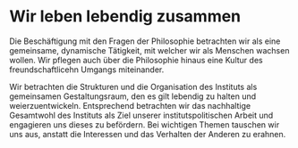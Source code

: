 <!---
   NAME - The NAME of this project is:
ethos

  FILE - The FILENAME of the current file is:
/v3a5.md

  CREATION - This project was CREATED on:
2017-01-28-16:15:00 UTC

  MODIFICATION - This project was last MODIFIED on:
2017-01-28-16:15:00 UTC

  VERSION - The current VERSION of this project is:
<git-commit-hash>-2017-01-28-16:15:00 UTC

  CREATOR(S) - This project was CREATED by:
Michael Czechowski, Martin Maga

  CONTACT - You can CONTACT the creator(s) or developer(s) of this project at:
E-Mail: mail@martinmaga.de

  COPYRIGHT - The COPYRIGHT holder of this project is:
COPYRIGHT (c) 2016 Martin Maga

  LICENSE - This project is LICENSED under the following license:
Martin Maga 2016 CC BY-SA 4.0 https://creativecommons.org

  SUBFILE – This is a SUBFILE! For more INFORMATION on this project go to:
/README.md
--->
# Wir leben lebendig zusammen

Die Beschäftigung mit den Fragen der Philosophie betrachten wir als eine gemeinsame, dynamische Tätigkeit, mit welcher wir als Menschen wachsen wollen. Wir pflegen auch über die Philosophie hinaus eine Kultur des freundschaftlicehn Umgangs miteinander.

Wir betrachten die Strukturen und die Organisation des Instituts als gemeinsamen Gestaltungsraum, den es gilt lebendig zu halten und weierzuentwickeln. Entsprechend betrachten wir das nachhaltige Gesamtwohl des Instituts als Ziel unserer institutspolitischen Arbeit und engagieren uns dieses zu befördern. Bei wichtigen Themen tauschen wir uns aus, anstatt die Interessen und das Verhalten der Anderen zu erahnen.
